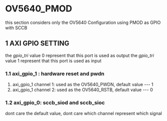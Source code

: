 # OV5640_PMOD
this section considers only the OV5640 Configuration using PMOD as GPIO with SCCB

## 1 AXI GPIO SETTING
the *gpio_tri* value 0 represent that this port is used as output
the *gpio_tri* value 1 represent that this port is used as input

### 1.1 axi_gpio_1 : hardware reset and pwdn

1. axi_gpio_1 channel 1: used as the OV5640_PWDN, default value --- 1
2. axi_gpio_1 channel 2: used as the OV5640_RSTB, default value --- 0

### 1.2 axi_gpio_0: sccb_siod and sccb_sioc
dont care the default value, dont care which channel represent which signal

